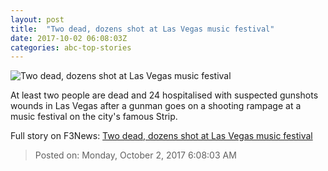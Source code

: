 ```yaml
---
layout: post
title:  "Two dead, dozens shot at Las Vegas music festival"
date: 2017-10-02 06:08:03Z
categories: abc-top-stories
---
```


![Two dead, dozens shot at Las Vegas music festival](http://www.abc.net.au/news/image/9008608-1x1-700x700.jpg)

At least two people are dead and 24 hospitalised with suspected gunshots wounds in Las Vegas after a gunman goes on a shooting rampage at a music festival on the city's famous Strip.


Full story on F3News: [Two dead, dozens shot at Las Vegas music festival](http://www.f3nws.com/n/mzQyaE)

> Posted on: Monday, October 2, 2017 6:08:03 AM
